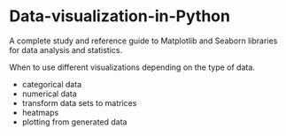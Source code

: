 # Data-visualization-in-Python
A complete study and reference guide to Matplotlib and Seaborn libraries for data analysis and statistics. 

When to use different visualizations depending on the type of data. 
- categorical data 
- numerical data
- transform data sets to matrices
- heatmaps
- plotting from generated data
